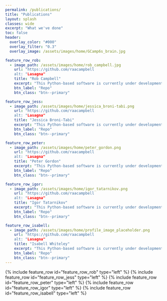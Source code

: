 ```yaml
---
permalink: /publications/
title: "Publications"
layout: splash
classes: wide
excerpt: "What we've done"
toc: false
header:
  overlay_color: "#000"
  overlay_filter: "0.3"
  overlay_image: /assets/images/home/GCamp6s_brain.jpg

feature_row_rob:
  - image_path: /assets/images/home/rob_campbell.jpg
    url: "https://github.com/raacampbell
    alt: "Lasagna"
    title: "Rob Campbell"
    excerpt: "This Python-based software is currently under development. It provides three linked orthogonal 2-D views for fast visualisation of downsampled image stacks. Allows overlays of multiple brains, multiple channels, traced neurites, or soma locations. Includes viewer for Allen Atlas. Extendable via plugins."
    btn_label: "Repo"
    btn_class: "btn--primary"

feature_row_jess:
  - image_path: /assets/images/home/jessica_broni-tabi.png
    url: "https://github.com/raacampbell
    alt: "Lasagna"
    title: "Jessica Broni-Tabi"
    excerpt: "This Python-based software is currently under development. It provides three linked orthogonal 2-D views for fast visualisation of downsampled image stacks. Allows overlays of multiple brains, multiple channels, traced neurites, or soma locations. Includes viewer for Allen Atlas. Extendable via plugins."
    btn_label: "Repo"
    btn_class: "btn--primary"

feature_row_peter:
  - image_path: /assets/images/home/peter_gordon.png
    url: "https://github.com/raacampbell
    alt: "Lasagna"
    title: "Peter Gordon"
    excerpt: "This Python-based software is currently under development. It provides three linked orthogonal 2-D views for fast visualisation of downsampled image stacks. Allows overlays of multiple brains, multiple channels, traced neurites, or soma locations. Includes viewer for Allen Atlas. Extendable via plugins."
    btn_label: "Repo"
    btn_class: "btn--primary"

feature_row_igor:
  - image_path: /assets/images/home/igor_tatarnikov.png 
    url: "https://github.com/raacampbell
    alt: "Lasagna"
    title: "Igor Tatarnikov"
    excerpt: "This Python-based software is currently under development. It provides three linked orthogonal 2-D views for fast visualisation of downsampled image stacks. Allows overlays of multiple brains, multiple channels, traced neurites, or soma locations. Includes viewer for Allen Atlas. Extendable via plugins."
    btn_label: "Repo"
    btn_class: "btn--primary"

feature_row_isabell:
  - image_path: /assets/images/home/profile_image_placeholder.png 
    url: "https://github.com/raacampbell
    alt: "Lasagna"
    title: "Isabell Whiteley"
    excerpt: "This Python-based software is currently under development. It provides three linked orthogonal 2-D views for fast visualisation of downsampled image stacks. Allows overlays of multiple brains, multiple channels, traced neurites, or soma locations. Includes viewer for Allen Atlas. Extendable via plugins."
    btn_label: "Repo"
    btn_class: "btn--primary"
---
```


{% include feature_row id="feature_row_rob" type="left" %}
{% include feature_row id="feature_row_jess"   type="left" %}
{% include feature_row id="feature_row_peter" type="left" %}
{% include feature_row id="feature_row_igor" type="left" %}
{% include feature_row id="feature_row_isabell" type="left" %}

